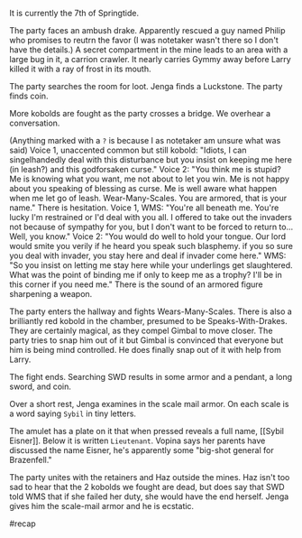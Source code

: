 It is currently the 7th of Springtide.

The party faces an ambush drake. Apparently rescued a guy named Philip who promises to reutrn the favor (I was notetaker wasn't there so I don't have the details.) A secret compartment in the mine leads to an area with a large bug in it, a carrion crawler. It nearly carries Gymmy away before Larry killed it with a ray of frost in its mouth.

The party searches the room for loot. Jenga finds a Luckstone. The party finds coin.

More kobolds are fought as the party crosses a bridge.
We overhear a conversation.

(Anything marked with a `?` is because I as notetaker am unsure what was said)
Voice 1, unaccented common but still kobold: "Idiots, I can singelhandedly deal with this disturbance but you insist on keeping me here (in leash?) and this godforsaken curse."
Voice 2: "You think me is stupid? Me is knowing what you want, me not about to let you win. Me is not happy about you speaking of blessing as curse. Me is well aware what happen when me let go of leash. Wear-Many-Scales. You are armored, that is your name." There is hesitation.
Voice 1, WMS: "You're all beneath me. You're lucky I'm restrained or I'd deal with you all. I offered to take out the invaders not because of sympathy for you, but I don't want to be forced to return to... Well, you know."
Voice 2: "You would do well to hold your tongue. Our lord would smite you verily if he heard you speak such blasphemy. if you so sure you deal with invader, you stay here and deal if invader come here."
WMS: "So you insist on letting me stay here while your underlings get slaughtered. What was the point of binding me if only to keep me as a trophy? I'll be in this corner if you need me."
There is the sound of an armored figure sharpening a weapon.

The party enters the hallway and fights Wears-Many-Scales. There is also a brilliantly red kobold in the chamber, presumed to be Speaks-With-Drakes. They are certainly magical, as they compel Gimbal to move closer. The party tries to snap him out of it but Gimbal is convinced that everyone but him is being mind controlled. He does finally snap out of it with help from Larry.

The fight ends. Searching SWD results in some armor and a pendant, a long sword, and coin.

Over a short rest, Jenga examines in the scale mail armor. On each scale is a word saying `Sybil` in tiny letters.

The amulet has a plate on it that when pressed reveals a full name, [[Sybil Eisner]]. Below it is written `Lieutenant`.
Vopina says her parents have discussed the name Eisner, he's apparently some "big-shot general for Brazenfell."

The party unites with the retainers and Haz outside the mines. Haz isn't too sad to hear that the 2 kobolds we fought are dead, but does say that SWD told WMS that if she failed her duty, she would have the end herself. Jenga gives him the scale-mail armor and he is ecstatic.

#recap
